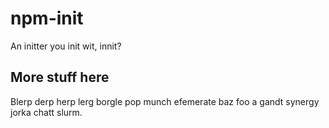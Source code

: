 # npm-init

An initter you init wit, innit?








<extoc></extoc>

## More stuff here

Blerp derp herp lerg borgle pop munch efemerate baz foo a gandt synergy
jorka chatt slurm.
